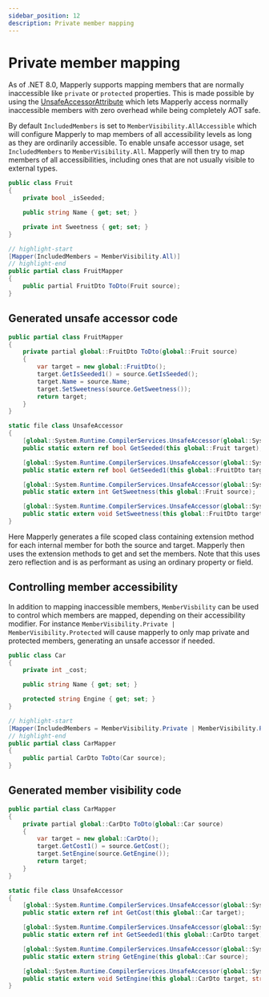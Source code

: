 ```yaml
---
sidebar_position: 12
description: Private member mapping
---
```


# Private member mapping

As of .NET 8.0, Mapperly supports mapping members that are normally inaccessible like `private` or `protected` properties. This is made possible by using the [UnsafeAccessorAttribute](https://learn.microsoft.com/en-us/dotnet/api/system.runtime.compilerservices.unsafeaccessorattribute) which lets Mapperly access normally inaccessible members with zero overhead while being completely AOT safe.

By default `IncludedMembers` is set to `MemberVisibility.AllAccessible` which will configure Mapperly to map members of all accessibility levels as long as they are ordinarily accessible. To enable unsafe accessor usage, set `IncludedMembers` to `MemberVisibility.All`. Mapperly will then try to map members of all accessibilities, including ones that are not usually visible to external types.

```csharp
public class Fruit
{
    private bool _isSeeded;

    public string Name { get; set; }

    private int Sweetness { get; set; }
}

// highlight-start
[Mapper(IncludedMembers = MemberVisibility.All)]
// highlight-end
public partial class FruitMapper
{
    public partial FruitDto ToDto(Fruit source);
}
```

## Generated unsafe accessor code

```csharp
public partial class FruitMapper
{
    private partial global::FruitDto ToDto(global::Fruit source)
    {
        var target = new global::FruitDto();
        target.GetIsSeeded1() = source.GetIsSeeded();
        target.Name = source.Name;
        target.SetSweetness(source.GetSweetness());
        return target;
    }
}

static file class UnsafeAccessor
{
    [global::System.Runtime.CompilerServices.UnsafeAccessor(global::System.Runtime.CompilerServices.UnsafeAccessorKind.Field, Name = "_isSeeded")]
    public static extern ref bool GetSeeded(this global::Fruit target);

    [global::System.Runtime.CompilerServices.UnsafeAccessor(global::System.Runtime.CompilerServices.UnsafeAccessorKind.Field, Name = "_isSeeded")]
    public static extern ref bool GetSeeded1(this global::FruitDto target);

    [global::System.Runtime.CompilerServices.UnsafeAccessor(global::System.Runtime.CompilerServices.UnsafeAccessorKind.Method, Name = "get_Sweetness")]
    public static extern int GetSweetness(this global::Fruit source);

    [global::System.Runtime.CompilerServices.UnsafeAccessor(global::System.Runtime.CompilerServices.UnsafeAccessorKind.Method, Name = "set_Sweetness")]
    public static extern void SetSweetness(this global::FruitDto target, int value);
}
```

Here Mapperly generates a file scoped class containing extension method for each internal member for both the source and target. Mapperly then uses the extension methods to get and set the members. Note that this uses zero reflection and is as performant as using an ordinary property or field.

## Controlling member accessibility

In addition to mapping inaccessible members, `MemberVisbility` can be used to control which members are mapped, depending on their accessibility modifier. For instance `MemberVisibility.Private | MemberVisibility.Protected` will cause mapperly to only map private and protected members, generating an unsafe accessor if needed.

```csharp
public class Car
{
    private int _cost;

    public string Name { get; set; }

    protected string Engine { get; set; }
}

// highlight-start
[Mapper(IncludedMembers = MemberVisibility.Private | MemberVisibility.Protected)]
// highlight-end
public partial class CarMapper
{
    public partial CarDto ToDto(Car source);
}
```

## Generated member visibility code

```csharp
public partial class CarMapper
{
    private partial global::CarDto ToDto(global::Car source)
    {
        var target = new global::CarDto();
        target.GetCost1() = source.GetCost();
        target.SetEngine(source.GetEngine());
        return target;
    }
}

static file class UnsafeAccessor
{
    [global::System.Runtime.CompilerServices.UnsafeAccessor(global::System.Runtime.CompilerServices.UnsafeAccessorKind.Field, Name = "_cost")]
    public static extern ref int GetCost(this global::Car target);

    [global::System.Runtime.CompilerServices.UnsafeAccessor(global::System.Runtime.CompilerServices.UnsafeAccessorKind.Field, Name = "_cost")]
    public static extern ref int GetSeeded1(this global::CarDto target);

    [global::System.Runtime.CompilerServices.UnsafeAccessor(global::System.Runtime.CompilerServices.UnsafeAccessorKind.Method, Name = "get_Engine")]
    public static extern string GetEngine(this global::Car source);

    [global::System.Runtime.CompilerServices.UnsafeAccessor(global::System.Runtime.CompilerServices.UnsafeAccessorKind.Method, Name = "set_Engine")]
    public static extern void SetEngine(this global::CarDto target, string value);
}
```
